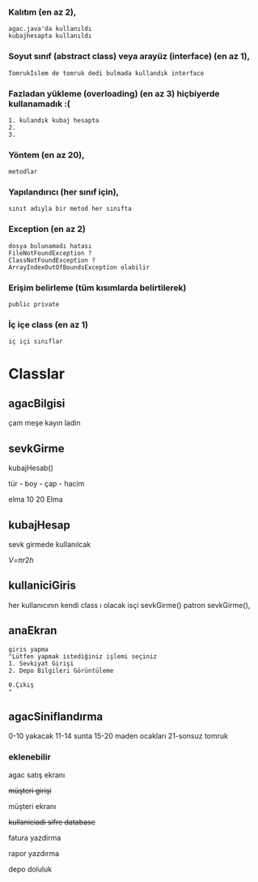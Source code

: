 ### Kalıtım (en az 2),
    agac.java'da kullanıldı 
    kubajhesapta kullanıldı

### Soyut sınıf (abstract class) veya arayüz (interface) (en az 1),
    Tomrukİslem de tomruk dedi bulmada kullandık interface
### Fazladan yükleme (overloading) (en az 3) hiçbiyerde kullanamadık :(
    1. kulandık kubaj hesapta
    2. 
    3. 
### Yöntem (en az 20),
    metodlar
### Yapılandırıcı (her sınıf için),
    sınıt adıyla bir metod her sınıfta
### Exception (en az 2)

    dosya bulunamadı hatası
    FileNotFoundException ?
    ClassNotFoundException ?
    ArrayIndexOutOfBoundsException olabilir

### Erişim belirleme (tüm kısımlarda belirtilerek)
    public private
### İç içe class (en az 1)
    iç içi sınıflar 


# Classlar

## agacBilgisi
çam
meşe
kayın
ladin


## sevkGirme

kubajHesab()

tür - boy - çap - hacim

elma 10 20 Elma

## kubajHesap

sevk girmede kullanılcak

*V*=*πr*2*h*

## kullaniciGiris

her kullanıcının kendi class ı olacak
isçi sevkGirme()
patron sevkGirme(), 

## anaEkran
    giris yapma
    "Lütfen yapmak istediğiniz işlemi seçiniz
    1. Sevkiyat Girişi
    2. Depo Bilgileri Görüntüleme
    
    0.Çıkış
    "

## agacSiniflandırma

0-10 yakacak
11-14 sunta
15-20 maden ocakları
21-sonsuz tomruk



### eklenebilir
agac satış ekranı

~~müşteri girişi~~

müşteri ekranı

~~kullaniciadi sifre database~~

fatura yazdirma

rapor yazdırma

depo doluluk 

    
    
